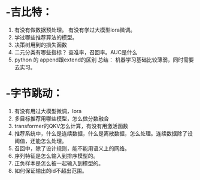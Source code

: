# -吉比特：
1. 有没有做数据预处理。 有没有学过大模型lora微调。
2. 学过哪些推荐算法的模型。
3. 决策树用到的损失函数
4. 二元分类有哪些指标？ 查准率，召回率。AUC是什么
5. python 的 append跟extend的区别
总结： 机器学习基础比较薄弱，同时需要去实习。

# -字节跳动：
1. 有没有用过大模型微调，lora
2. 多目标推荐用哪些模型，怎么做分数融合
3. transformer的QKV怎么计算，有没有用激活函数
4. 推荐系统中，什么是连续数据，什么是离散数据，怎么处理。连续数据除了设阈值，还能怎么处理。
5. 召回中，除了设计规则，能不能用语义上的网络。
6. 序列特征是怎么输入到排序模型的。
7. 正负样本是怎么被一起输入到模型的。
8. 如何保证输出的id不超出范围。
